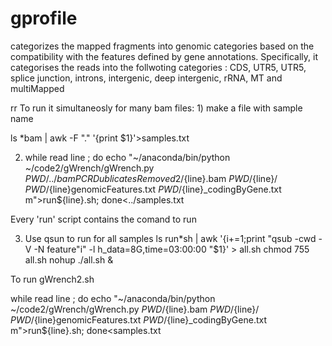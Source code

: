 # gprofile
 categorizes the mapped fragments into genomic categories based on the compatibility with the features defined by gene annotations. Specifically, it categorises the reads into the follwoting categories : CDS, UTR5, UTR5, splice junction, introns, intergenic, deep intergenic, rRNA, MT and multiMapped
 
rr 
 To run it simultaneosly for many bam files: 1) make a file with sample name

ls *bam | awk -F "." '{print $1}'>samples.txt

2) while read line ; do echo "~/anaconda/bin/python ~/code2/gWrench/gWrench.py $PWD/../bamPCRDublicatesRemoved2/${line}.bam $PWD/${line}/ $PWD/${line}genomicFeatures.txt $PWD/${line}_codingByGene.txt m">run${line}.sh; done<../samples.txt

Every 'run' script contains the comand to run

3) Use qsun to run for all samples ls run*sh | awk '{i+=1;print "qsub -cwd -V -N feature"i" -l h_data=8G,time=03:00:00 "$1}' > all.sh chmod 755 all.sh nohup ./all.sh &

To run gWrench2.sh

while read line ; do echo "~/anaconda/bin/python ~/code2/gWrench/gWrench.py $PWD/${line}.bam $PWD/${line}/ $PWD/${line}genomicFeatures.txt $PWD/${line}_codingByGene.txt m">run${line}.sh; done<samples.txt

